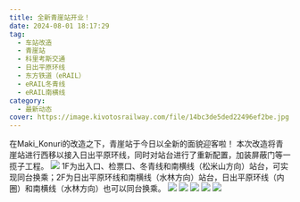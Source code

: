 ```yaml
---
title: 全新青崖站开业！
date: 2024-08-01 18:17:29
tag:
  - 车站改造
  - 青崖站
  - 科里考斯交通
  - 日出平原环线
  - 东方铁道（eRAIL）
  - eRAIL冬青线
  - eRAIL南横线
category:
  - 最新动态
cover: https://image.kivotosrailway.com/file/14bc3de5ded22496ef2be.jpg
---
```

在Maki_Konuri的改造之下，青崖站于今日以全新的面貌迎客啦！
本次改造将青崖站进行西移以接入日出平原环线，同时对站台进行了重新配置，加装屏蔽门等一揽子工程。
![](https://image.kivotosrailway.com/file/1eea36a4f4ddc74075384.png)
1F为出入口、检票口、冬青线和南横线（松米山方向）站台，可实现同台换乘；2F为日出平原环线和南横线（水林方向）站台，日出平原环线（内圈）和南横线（水林方向）也可以同台换乘。
![](https://image.kivotosrailway.com/file/20e0a3c23a4026ce9caab.png)
![](https://image.kivotosrailway.com/file/a7997cd9905391d46f38a.png)
![](https://image.kivotosrailway.com/file/b6d67b5a86aee27a3a485.png)
![](https://image.kivotosrailway.com/file/5100e4319196cd3d880e3.png)
![](https://image.kivotosrailway.com/file/ec65ecc2515de9edc4857.png)